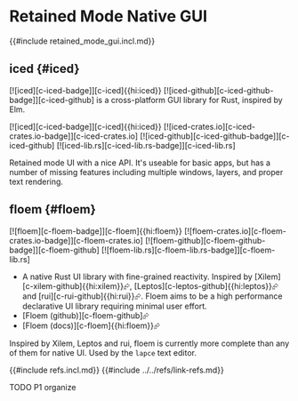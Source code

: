 # Retained Mode Native GUI

{{#include retained_mode_gui.incl.md}}

## iced {#iced}

[![iced][c-iced-badge]][c-iced]{{hi:iced}} [![iced-github][c-iced-github-badge]][c-iced-github] is a cross-platform GUI library for Rust, inspired by Elm.

[![iced][c-iced-badge]][c-iced]{{hi:iced}}
[![iced-crates.io][c-iced-crates.io-badge]][c-iced-crates.io]
[![iced-github][c-iced-github-badge]][c-iced-github]
[![iced-lib.rs][c-iced-lib.rs-badge]][c-iced-lib.rs]

Retained mode UI with a nice API. It's useable for basic apps, but has a number of missing features including multiple windows, layers, and proper text rendering.

## floem {#floem}

[![floem][c-floem-badge]][c-floem]{{hi:floem}}
[![floem-crates.io][c-floem-crates.io-badge]][c-floem-crates.io]
[![floem-github][c-floem-github-badge]][c-floem-github]
[![floem-lib.rs][c-floem-lib.rs-badge]][c-floem-lib.rs]

- A native Rust UI library with fine-grained reactivity. Inspired by [Xilem][c-xilem-github]{{hi:xilem}}⮳, [Leptos][c-leptos-github]{{hi:leptos}}⮳ and [rui][c-rui-github]{{hi:rui}}⮳. Floem aims to be a high performance declarative UI library requiring minimal user effort.
- [Floem (github)][c-floem-github]⮳
- [Floem (docs)][c-floem]{{hi:floem}}⮳

Inspired by Xilem, Leptos and rui, floem is currently more complete than any of them for native UI. Used by the `lapce` text editor.

{{#include refs.incl.md}}
{{#include ../../refs/link-refs.md}}

<div class="hidden">
TODO P1 organize
</div>
